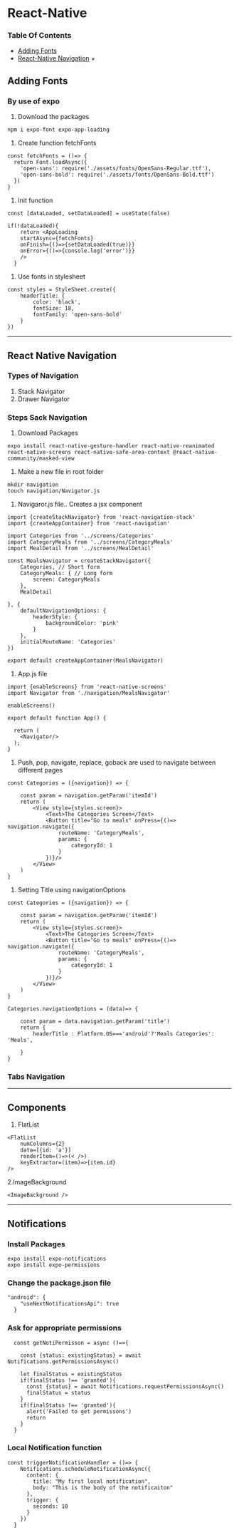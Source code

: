 # React-Native

### Table Of Contents

* [Adding Fonts](React-Native.md#adding-fonts)
* [React-Native Navigation](React-Native.md#react-native-navigation) +

## Adding Fonts

### By use of expo

1. Download the packages

```
npm i expo-font expo-app-loading
```

1. Create function fetchFonts

```
const fetchFonts = ()=> {
  return Font.loadAsync({
    'open-sans': require('./assets/fonts/OpenSans-Regular.ttf'),
    'open-sans-bold': require('./assets/fonts/OpenSans-Bold.ttf')
  })
}
```

1. Init function

```
const [dataLoaded, setDataLoaded] = useState(false)

if(!dataLoaded){
    return <AppLoading 
    startAsync={fetchFonts} 
    onFinish={()=>{setDataLoaded(true)}}
    onError={()=>{console.log('error')}}
    />
  }
```

1. Use fonts in stylesheet

```
const styles = StyleSheet.create({
    headerTitle: {
        color: 'black',
        fontSize: 18,
        fontFamily: 'open-sans-bold'
    }
})
```

***

## React Native Navigation

### Types of Navigation

1. Stack Navigator
2. Drawer Navigator

### Steps Sack Navigation

1. Download Packages

```
expo install react-native-gesture-handler react-native-reanimated react-native-screens react-native-safe-area-context @react-native-community/masked-view
```

1. Make a new file in root folder

```
mkdir navigation
touch navigation/Navigator.js
```

1. Navigaror.js file.. Creates a jsx component

```
import {createStackNavigator} from 'react-navigation-stack'
import {createAppContainer} from 'react-navigation'

import Categories from '../screens/Categories'
import CategoryMeals from '../screens/CategoryMeals'
import MealDetail from '../screens/MealDetail'

const MealsNavigator = createStackNavigator({
    Categories, // Short form
    CategoryMeals: { // Long form
        screen: CategoryMeals
    },
    MealDetail

}, {
    defaultNavigationOptions: {
        headerStyle: {
            backgroundColor: 'pink'
        }
    },
    initialRouteName: 'Categories'
})

export default createAppContainer(MealsNavigator)
```

1. App.js file

```
import {enableScreens} from 'react-native-screens'
import Navigator from './navigation/MealsNavigator'

enableScreens()

export default function App() {

  return (
    <Navigator/>
  );
}
```

1. Push, pop, navigate, replace, goback are used to navigate between different pages

```
const Categories = ({navigation}) => {

    const param = navigation.getParam('itemId')
    return (
        <View style={styles.screen}>
            <Text>The Categories Screen</Text>
            <Button title="Go to meals" onPress={()=> navigation.navigate({
                routeName: 'CategoryMeals',
                params: {
                    categoryId: 1
                }
            })}/>
        </View>
    )
}

```

1. Setting Title using navigationOptions

```
const Categories = ({navigation}) => {

    const param = navigation.getParam('itemId')
    return (
        <View style={styles.screen}>
            <Text>The Categories Screen</Text>
            <Button title="Go to meals" onPress={()=> navigation.navigate({
                routeName: 'CategoryMeals',
                params: {
                    categoryId: 1
                }
            })}/>
        </View>
    )
}

Categories.navigationOptions = (data)=> {

    const param = data.navigation.getParam('title')
    return {
        headerTitle : Platform.OS==='android'?'Meals Categories': 'Meals',
        
    }
}
```

### Tabs Navigation

***

## Components

1. FlatList

```
<FlatList 
    numColumns={2} 
    data=[{id: 'a'}] 
    renderItem=()=>(< />) 
    keyExtractor=(item)=>{item.id}
/>
```

2.ImageBackground

```
<ImageBackground />
```

***

## Notifications

### Install Packages

```
expo install expo-notifications
expo install expo-permissions
```

### Change the package.json file

```
"android": {
    "useNextNotificationsApi": true
  }
```

### Ask for appropriate permissions

```
  const getNotiPermisson = async ()=>{

    const {status: existingStatus} = await Notifications.getPermissionsAsync()

    let finalStatus = existingStatus
    if(finalStatus !== 'granted'){
      const {status} = await Notifications.requestPermissionsAsync()
      finalStatus = status
    }
    if(finalStatus !== 'granted'){
      alert('Failed to get permissons')
      return
    }
  }
```

### Local Notification function

```
const triggerNotificationHandler = ()=> {
    Notifications.scheduleNotificationAsync({
      content: {
        title: "My first local notification",
        body: "This is the body of the notificaiton"
      },
      trigger: {
        seconds: 10
      }
    })
  }
```
